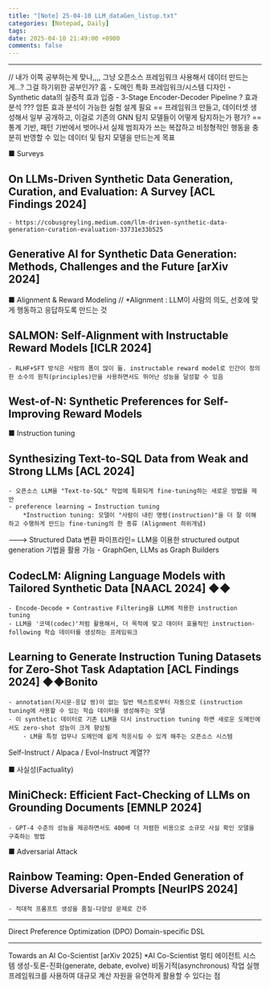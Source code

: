 ```yaml
---
title: "[Note] 25-04-10 LLM_dataGen_listup.txt"
categories: [Notepad, Daily]
tags: 
date: 2025-04-10 21:49:00 +0900
comments: false
---
```

---

// 내가 이쪽 공부하는게 맞나,,,, 그냥 오픈소스 프레임워크 사용해서 데이터 만드는게...? 그걸 하기위한 공부인가? 흠
	- 도메인 특화 프레임워크/시스템 디자인
	- Synthetic data의 실증적 효과 입증
	- 3-Stage Encoder-Decoder Pipeline ? 효과 분석 ??? 암튼 효과 분석이 가능한 실험 설계 필요
== 프레임워크 만들고, 데이터셋 생성해서 일부 공개하고, 이걸로 기존의 GNN 탐지 모델들이 어떻게 탐지하는가 평가?
== 통계 기반, 패턴 기반에서 벗어나서 실제 범죄자가 쓰는 복잡하고 비정형적인 행동을 충분히 반영할 수 있는 데이터 및 탐지 모델을 만드는게 목표

■ Surveys
## On LLMs-Driven Synthetic Data Generation, Curation, and Evaluation: A Survey [ACL Findings 2024]
	- https://cobusgreyling.medium.com/llm-driven-synthetic-data-generation-curation-evaluation-33731e33b525

## Generative AI for Synthetic Data Generation: Methods, Challenges and the Future [arXiv 2024]



■ Alignment & Reward Modeling
// *Alignment : LLM이 사람의 의도, 선호에 맞게 행동하고 응답하도록 만드는 것
## SALMON: Self-Alignment with Instructable Reward Models [ICLR 2024]
	- RLHF+SFT 방식은 사람의 폼이 많이 듦. instructable reward model로 인간이 정의한 소수의 원칙(principles)만을 사용하면서도 뛰어난 성능을 달성할 수 있음


## West-of-N: Synthetic Preferences for Self-Improving Reward Models




■ Instruction tuning
## Synthesizing Text-to-SQL Data from Weak and Strong LLMs [ACL 2024]
	- 오픈소스 LLM을 "Text-to-SQL" 작업에 특화되게 fine-tuning하는 새로운 방법을 제안
	- preference learning → Instruction tuning
		*Instruction tuning: 모델이 "사람이 내린 명령(instruction)"을 더 잘 이해하고 수행하게 만드는 fine-tuning의 한 종류 (Alignment 하위개념)
---> Structured Data 변환 파이프라인= LLM을 이용한 structured output generation 기법을 활용 가능
	- GraphGen, LLMs as Graph Builders

## CodecLM: Aligning Language Models with Tailored Synthetic Data [NAACL 2024] ◆◆
	- Encode-Decode + Contrastive Filtering을 LLM에 적용한 instruction tuning
	- LLM을 '코덱(codec)'처럼 활용해서, 더 목적에 맞고 데이터 효율적인 instruction-following 학습 데이터를 생성하는 프레임워크


## Learning to Generate Instruction Tuning Datasets for Zero-Shot Task Adaptation [ACL Findings 2024] ◆◆Bonito
	- annotation(지시문-응답 쌍)이 없는 일반 텍스트로부터 자동으로 (instruction tuning에 사용할 수 있는 학습 데이터를 생성해주는 모델
	- 이 synthetic 데이터로 기존 LLM을 다시 instruction tuning 하면 새로운 도메인에서도 zero-shot 성능이 크게 향상됨
		- LM을 특정 업무나 도메인에 쉽게 적응시킬 수 있게 해주는 오픈소스 시스템


Self-Instruct / Alpaca / Evol-Instruct 계열??


■ 사실성(Factuality)
## MiniCheck: Efficient Fact-Checking of LLMs on Grounding Documents [EMNLP 2024]
	- GPT-4 수준의 성능을 제공하면서도 400배 더 저렴한 비용으로 소규모 사실 확인 모델을 구축하는 방법




■ Adversarial Attack
## Rainbow Teaming: Open-Ended Generation of Diverse Adversarial Prompts [NeurIPS 2024]
	- 적대적 프롬프트 생성을 품질-다양성 문제로 간주

-----------------------------------------

Direct Preference Optimization (DPO)
Domain-specific DSL



-----------------------------------------
Towards an AI Co-Scientist [arXiv 2025] *AI Co-Scientist
멀티 에이전트 시스템
생성-토론-진화(generate, debate, evolve)
비동기적(asynchronous) 작업 실행 프레임워크를 사용하여 대규모 계산 자원을 유연하게 활용할 수 있다는 점
